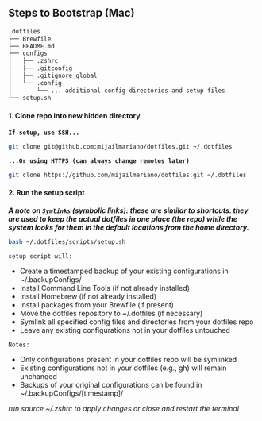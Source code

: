 ## Steps to Bootstrap (Mac)

```zsh
.dotfiles
├── Brewfile
├── README.md
├── configs
│   ├── .zshrc
│   ├── .gitconfig
│   ├── .gitignore_global
│   └── .config
│       └── ... additional config directories and setup files
└── setup.sh
```

#### 1. Clone repo into new hidden directory.

**``If setup, use SSH...``**

```zsh
git clone git@github.com:mijailmariano/dotfiles.git ~/.dotfiles
```

**``...Or using HTTPS (can always change remotes later)``**

```zsh
git clone https://github.com/mijailmariano/dotfiles.git ~/.dotfiles
```

#### 2. Run the setup script

***A note on ``Symlinks`` (symbolic links): these are similar to shortcuts. they are used to keep the actual dotfiles in one place (the repo) while the system looks for them in the default locations from the home directory.***

```zsh
bash ~/.dotfiles/scripts/setup.sh
```

``setup script will:``
* Create a timestamped backup of your existing configurations in ~/.backupConfigs/
* Install Command Line Tools (if not already installed)
* Install Homebrew (if not already installed)
* Install packages from your Brewfile (if present)
* Move the dotfiles repository to ~/.dotfiles (if necessary)
* Symlink all specified config files and directories from your dotfiles repo
* Leave any existing configurations not in your dotfiles untouched

``Notes:``
* Only configurations present in your dotfiles repo will be symlinked
* Existing configurations not in your dotfiles (e.g., gh) will remain unchanged
* Backups of your original configurations can be found in ~/.backupConfigs/[timestamp]/

_run source ~/.zshrc to apply changes or close and restart the terminal_